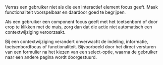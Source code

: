 <!-- @license CC0-1.0 -->

Verras een gebruiker niet als die een interactief element focus geeft. Maak functionaliteit voorspelbaar en daardoor goed te begrijpen.

Als een gebruiker een component focus geeft met het toetsenbord of door erop te klikken met de muis, zorg dan dat die actie niet automatisch een contextwijziging veroorzaakt.

Bij een contextwijziging verandert onverwacht de indeling, informatie, toetsenbordfocus of functionaliteit. Bijvoorbeeld door het direct versturen van een formulier na het kiezen van een select-optie, waarna de gebruiker naar een andere pagina wordt doorgestuurd.
